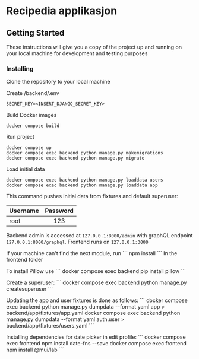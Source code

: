 # Recipedia applikasjon

## Getting Started

These instructions will give you a copy of the project up and running on your local machine for development and testing purposes

### Installing

Clone the repository to your local machine

Create /backend/.env

```
SECRET_KEY=<INSERT_DJANGO_SECRET_KEY>
```

Build Docker images

```
docker compose build
```

Run project

```
docker compose up
docker compose exec backend python manage.py makemigrations
docker compose exec backend python manage.py migrate
```

Load initial data

```
docker compose exec backend python manage.py loaddata users
docker compose exec backend python manage.py loaddata app
```

This command pushes initial data from fixtures and default superuser:

| Username | Password |
| -------- | :------: |
| root     |   123    |

Backend admin is accessed at `127.0.0.1:8000/admin` with graphQL endpoint `127.0.0.1:8000/graphql`. Frontend runs on `127.0.0.1:3000`

If your machine can't find the next module, run
´´´
npm install
´´´
In the frontend folder

To install Pillow use
´´´
docker compose exec backend pip install pillow
´´´

Create a superuser:
´´´
docker compose exec backend python manage.py createsuperuser
´´´

Updating the app and user fixtures is done as follows:
´´´
docker compose exec backend python manage.py dumpdata --format yaml app > backend/app/fixtures/app.yaml
docker compose exec backend python manage.py dumpdata --format yaml auth.user > backend/app/fixtures/users.yaml
´´´

Installing dependencies for date picker in edit profile:
´´´
docker compose exec frontend npm install date-fns --save
docker compose exec frontend npm install @mui/lab
´´´
